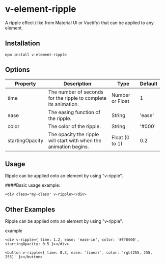 # v-element-ripple
A ripple effect (like from Material UI or Vuetify) that can be applied to any element.

## Installation
```
npm install v-element-ripple
```

## Options

|  Property |  Description | Type  | Default  |
|-----------|--------------|-------|----------|
| time  | The number of seconds for the ripple to complete its animation.  | Number or Float  | 1  |
|  ease |  The easing function of the ripple. | String  |  'ease' |
| color  |  The color of the ripple. | String  |  '#000' |
| startingOpacity  | The opacity the ripple will start with when the animation begins.  | Float (0 to 1)  |  0.2 |

## Usage
Ripple can be applied onto an element by using "v-ripple".

####Basic usage example:

```vue
<div class="my-class" v-ripple></div>
```

## Other Examples
Ripple can be applied onto an element by using "v-ripple".

example

```vue
<div v-ripple={ time: 1.2, ease: 'ease-in', color: '#ff0000', startingOpacity: 0.5 }></div>
```

```vue
<button v-ripple={ time: 0.3, ease: 'linear', color: 'rgb(255, 255, 255)' }></button>
```
